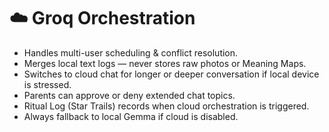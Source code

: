 # ☁️ Groq Orchestration

- Handles multi-user scheduling & conflict resolution.
- Merges local text logs — never stores raw photos or Meaning Maps.
- Switches to cloud chat for longer or deeper conversation if local device is stressed.
- Parents can approve or deny extended chat topics.
- Ritual Log (Star Trails) records when cloud orchestration is triggered.
- Always fallback to local Gemma if cloud is disabled.

